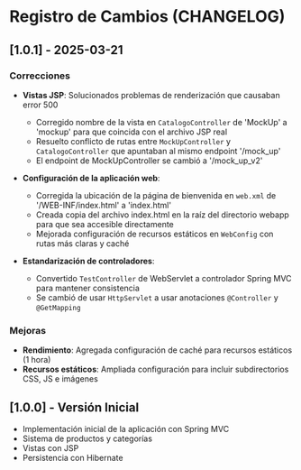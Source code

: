 # Registro de Cambios (CHANGELOG)

## [1.0.1] - 2025-03-21

### Correcciones

- **Vistas JSP**: Solucionados problemas de renderización que causaban error 500
  - Corregido nombre de la vista en `CatalogoController` de 'MockUp' a 'mockup' para que coincida con el archivo JSP real
  - Resuelto conflicto de rutas entre `MockUpController` y `CatalogoController` que apuntaban al mismo endpoint '/mock_up'
  - El endpoint de MockUpController se cambió a '/mock_up_v2'

- **Configuración de la aplicación web**:
  - Corregida la ubicación de la página de bienvenida en `web.xml` de '/WEB-INF/index.html' a 'index.html'
  - Creada copia del archivo index.html en la raíz del directorio webapp para que sea accesible directamente
  - Mejorada configuración de recursos estáticos en `WebConfig` con rutas más claras y caché

- **Estandarización de controladores**:
  - Convertido `TestController` de WebServlet a controlador Spring MVC para mantener consistencia
  - Se cambió de usar `HttpServlet` a usar anotaciones `@Controller` y `@GetMapping`

### Mejoras

- **Rendimiento**: Agregada configuración de caché para recursos estáticos (1 hora)
- **Recursos estáticos**: Ampliada configuración para incluir subdirectorios CSS, JS e imágenes

## [1.0.0] - Versión Inicial

- Implementación inicial de la aplicación con Spring MVC
- Sistema de productos y categorías
- Vistas con JSP
- Persistencia con Hibernate
